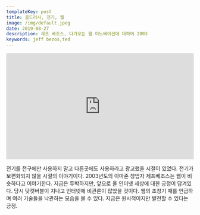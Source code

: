 ```yaml
---
templateKey: post
title: 골드러시, 전기, 웹
image: /img/default.jpeg
date: 2019-08-27
description: 제프 베조스, 다가오는 웹 이노베이션에 대하여 2003
keywords: jeff bezos,ted
---
```


<div style="max-width:854px"><div style="position:relative;height:0;padding-bottom:56.25%"><iframe src="https://embed.ted.com/talks/lang/ko/jeff_bezos_on_the_next_web_innovation" width="854" height="480" style="position:absolute;left:0;top:0;width:100%;height:100%" frameborder="0" scrolling="no" allowfullscreen></iframe></div></div>

전기를 전구에만 사용하지 말고 다른곳에도 사용하라고 광고했을 시절이 있었다. 전기가 보편화되지 않을 시절의 이야기이다. 2003년도의 아마존 창업자 제프베조스는 웹이 비슷하다고 이야기한다. 지금은 투박하지만, 앞으로 올 인터넷 세상에 대한 긍정이 담겨있다. 당시 닷컷버블이 지나고 인터넷에 비관론이 많았을 것이다. 웹의 초창기 때를 언급하며 여러 기술들을 낙관하는 모습을 볼 수 있다. 지금은 원시적이지만 발전할 수 있다는 긍정.
